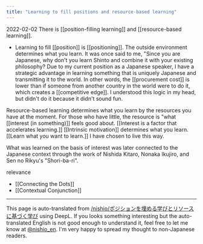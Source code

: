 ```yaml
---
title: "Learning to fill positions and resource-based learning"
---
```


2022-02-02
There is [[position-filling learning]] and [[resource-based learning]].

- Learning to fill [[position]] is [[positioning]].
The outside environment determines what you learn.
It was once said to me, "Since you are Japanese, why don't you learn Shinto and combine it with your existing philosophy?
Due to my current position as a Japanese speaker, I have a strategic advantage in learning something that is uniquely Japanese and transmitting it to the world. In other words, the [[procurement cost]] is lower than if someone from another country in the world were to do it, which creates a [[competitive edge]].
I understood this logic in my head, but didn't do it because it didn't sound fun.

Resource-based learning determines what you learn by the resources you have at the moment. For those who have little, the resource is "what [[interest (in something)]] feels good about. [[Interest is a factor that accelerates learning.]] [[Intrinsic motivation]] determines what you learn. [[Learn what you want to learn.]]
I have chosen to live this way.

What was learned on the basis of interest was later connected to the Japanese context through the work of Nishida Kitaro, Nonaka Ikujiro, and Sen no Rikyu's "Shori-ba-ri".


relevance
- [[Connecting the Dots]]
- [[Contextual Conjunction]]

---
This page is auto-translated from [/nishio/ポジションを埋める学びとリソースに基づく学び](https://scrapbox.io/nishio/ポジションを埋める学びとリソースに基づく学び) using DeepL. If you looks something interesting but the auto-translated English is not good enough to understand it, feel free to let me know at [@nishio_en](https://twitter.com/nishio_en). I'm very happy to spread my thought to non-Japanese readers.